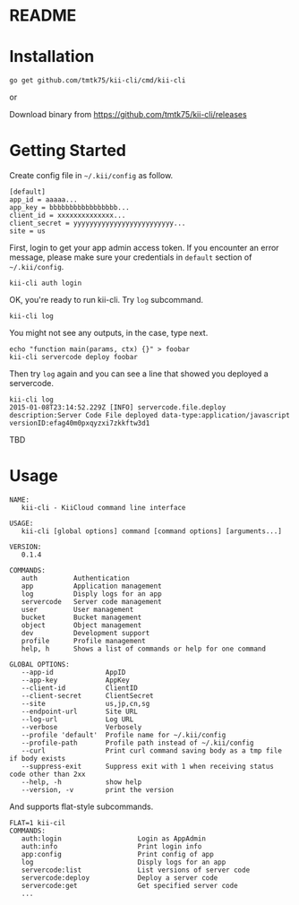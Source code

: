 # README

# Installation

```
go get github.com/tmtk75/kii-cli/cmd/kii-cli
```

or

Download binary from <https://github.com/tmtk75/kii-cli/releases>


# Getting Started

Create config file in `~/.kii/config` as follow.

    [default]
    app_id = aaaaa...
    app_key = bbbbbbbbbbbbbbbbb...
    client_id = xxxxxxxxxxxxxx...
    client_secret = yyyyyyyyyyyyyyyyyyyyyyyyy...
    site = us

First, login to get your app admin access token.
If you encounter an error message, please make sure your credentials in `default` section of `~/.kii/config`.

    kii-cli auth login

OK, you're ready to run kii-cli. Try `log` subcommand.

    kii-cli log

You might not see any outputs, in the case, type next.

    echo "function main(params, ctx) {}" > foobar
    kii-cli servercode deploy foobar

Then try `log` again and you can see a line that showed you deployed a servercode.

    kii-cli log
    2015-01-08T23:14:52.229Z [INFO] servercode.file.deploy description:Server Code File deployed data-type:application/javascript versionID:efag40m0pxqyzxi7zkkftw3d1

TBD


# Usage

```
NAME:
   kii-cli - KiiCloud command line interface

USAGE:
   kii-cli [global options] command [command options] [arguments...]

VERSION:
   0.1.4

COMMANDS:
   auth         Authentication
   app          Application management
   log          Disply logs for an app
   servercode   Server code management
   user         User management
   bucket       Bucket management
   object       Object management
   dev          Development support
   profile      Profile management
   help, h      Shows a list of commands or help for one command
   
GLOBAL OPTIONS:
   --app-id             AppID
   --app-key            AppKey
   --client-id          ClientID
   --client-secret      ClientSecret
   --site               us,jp,cn,sg
   --endpoint-url       Site URL
   --log-url            Log URL
   --verbose            Verbosely
   --profile 'default'  Profile name for ~/.kii/config
   --profile-path       Profile path instead of ~/.kii/config
   --curl               Print curl command saving body as a tmp file if body exists
   --suppress-exit      Suppress exit with 1 when receiving status code other than 2xx
   --help, -h           show help
   --version, -v        print the version
```

And supports flat-style subcommands.
```
FLAT=1 kii-cil
COMMANDS:
   auth:login                   Login as AppAdmin
   auth:info                    Print login info
   app:config                   Print config of app
   log                          Disply logs for an app
   servercode:list              List versions of server code
   servercode:deploy            Deploy a server code
   servercode:get               Get specified server code
   ...

```
